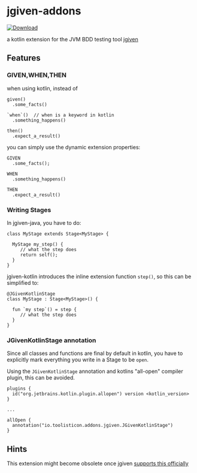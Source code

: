 # jgiven-addons

[ ![Download](https://api.bintray.com/packages/toolisticon/maven/jgiven-addons/images/download.svg?version=0.4.1) ](https://bintray.com/toolisticon/maven/jgiven-addons/0.4.1/link)

a kotlin extension for the JVM BDD testing tool [jgiven](http://jgiven.org/)

## Features

### GIVEN,WHEN,THEN

when using kotlin, instead of 

```
given()
  .some_facts()

`when`()  // when is a keyword in kotlin
  .something_happens()

then()
  .expect_a_result()

```

you can simply use the dynamic extension properties:

```
GIVEN
  .some_facts();

WHEN
  .something_happens()

THEN
  .expect_a_result()
```

### Writing Stages

In jgiven-java, you have to do:

```
class MyStage extends Stage<MyStage> {

  MyStage my_step() {
     // what the step does
     return self();
  }
}
```

jgiven-kotlin introduces the inline extension function `step()`, so this can be simplified to:

```
@JGivenKotlinStage
class MyStage : Stage<MyStage>() {

  fun `my step`() = step {
     // what the step does
  }
}
```

### JGivenKotlinStage annotation

Since all classes and functions are final by default in kotlin,
you have to explicitly mark everything you write in a Stage to be `open`.

Using the `JGivenKotlinStage` annotation and kotlins "all-open" compiler
plugin, this can be avoided.

```
plugins {
  id("org.jetbrains.kotlin.plugin.allopen") version <kotlin_version>
}

...

allOpen {
  annotation("io.toolisticon.addons.jgiven.JGivenKotlinStage")
}

```

## Hints

This extension might become obsolete once jgiven [supports this officially](https://github.com/TNG/JGiven/pull/407)
